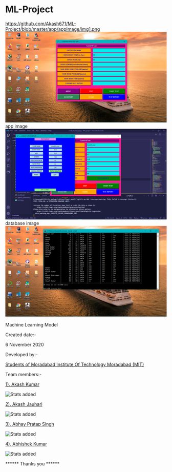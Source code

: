 # ML-Project
https://github.com/Akash671/ML-Project/blob/master/app/appImage/img1.png
![image](https://github.com/Akash671/ML-Project/blob/master/app/appImage/img1.png)
<br>
app image
<br>
![image](https://github.com/Akash671/ML-Project/blob/master/app/appImage/img3.png)
<br>
database image
<br>
![image](https://github.com/Akash671/ML-Project/blob/master/app/appImage/img5.png)

Machine Learning Model

Created date:-

6 November 2020

Developed by:- 

<a href="https://www.mitmoradabad.edu.in">Students of Moradabad Institute Of Technology Moradabad
(MIT)</a>

Team members:-

<a href="https://github.com/Akash671">1). Akash Kumar</a>

![Stats added](https://github-readme-stats.vercel.app/api?username=Akash671&&show_icons=true)
<!--
![Languages Stats](https://github-readme-stats.vercel.app/api/top-langs/?username=Akash671)
-->
<a href="https://github.com/Akashjhr24">2). Akash Jauhari</a>

![Stats added](https://github-readme-stats.vercel.app/api?username=Akashjhr24&&show_icons=true)
<!--
![Languages Stats](https://github-readme-stats.vercel.app/api/top-langs/?username=Akashjhr24)
-->
<a href="https://github.com/thakur8630">3). Abhay Pratap Singh</a>

![Stats added](https://github-readme-stats.vercel.app/api?username=thakur8630&&show_icons=true)
<!--
![Languages Stats](https://github-readme-stats.vercel.app/api/top-langs/?username=thakur8630)
-->
<a href="https://github.com/abhishek4528">4). Abhishek Kumar</a>

![Stats added](https://github-readme-stats.vercel.app/api?username=abhishek4528&&show_icons=true)
<!--
![Languages Stats](https://github-readme-stats.vercel.app/api/top-langs/?username=abhishek4528)
-->

****** Thanks you ******
